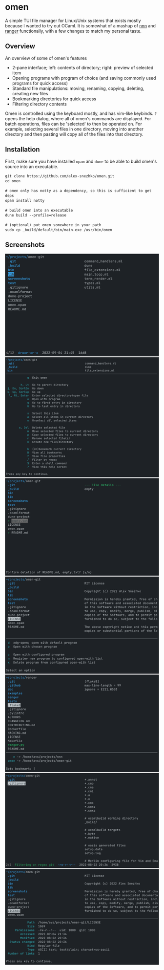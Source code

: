 # omen
A simple TUI file manager for Linux/Unix systems that exists mostly because I wanted to try out OCaml. It is somewhat of a mashup of [nnn](https://github.com/jarun/nnn) and [ranger](https://github.com/ranger/ranger) functionally, with a few changes to match my personal taste.

## Overview
An overview of some of omen's features
- 2-pane interface; left: contents of directory; right: preview of selected item
- Opening programs with program of choice (and saving commonly used programs for quick access)
- Standard file manipulations: moving, renaming, copying, deleting, creating new files
- Bookmarking directories for quick access
- Filtering directory contents

Omen is controlled using the keyboard mostly, and has vim-like keybinds. `?` opens the help dialog, where all of omen's commands are displayed. For batch operations, files can be 'selected' to then be operated on. For example, selecting several files in one directory, moving into another directory and then pasting will copy all of the files into that directory.

## Installation
First, make sure you have installed `opam` and `dune` to be able to build omen's source into an executable. 
```
git clone https://github.com/alex-snezhko/omen.git
cd omen

# omen only has notty as a dependency, so this is sufficient to get deps
opam install notty

# build omen into an executable
dune build --profile=release

# (optional) put omen somewhere in your path
sudo cp _build/default/bin/main.exe /usr/bin/omen
```

## Screenshots

![normal screenshot](screenshots/normal.png)
![help dialog screenshot](screenshots/helpdialog.png)
![deleting selections](screenshots/selectionpreview.png)
![open with](screenshots/openwithpreview.png)
![bookmarks](screenshots/bookmarkspreview.png)
![filtering](screenshots/filteringpreview.png)
![showing file stats](screenshots/filestatspreview.png)

